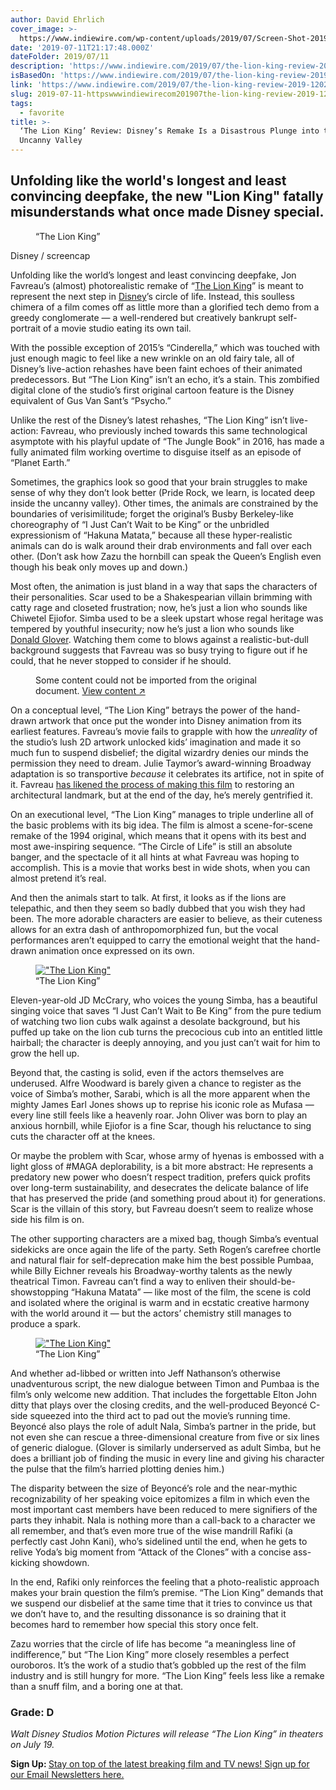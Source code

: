```yaml
---
author: David Ehrlich
cover_image: >-
  https://www.indiewire.com/wp-content/uploads/2019/07/Screen-Shot-2019-07-11-at-10.32.46-AM.png?w=780
date: '2019-07-11T21:17:48.000Z'
dateFolder: 2019/07/11
description: 'https://www.indiewire.com/2019/07/the-lion-king-review-2019-1202157153/'
isBasedOn: 'https://www.indiewire.com/2019/07/the-lion-king-review-2019-1202157153/'
link: 'https://www.indiewire.com/2019/07/the-lion-king-review-2019-1202157153/'
slug: 2019-07-11-httpswwwindiewirecom201907the-lion-king-review-2019-1202157153
tags:
  - favorite
title: >-
  ‘The Lion King’ Review: Disney’s Remake Is a Disastrous Plunge into the
  Uncanny Valley
---
```

<h2>Unfolding like the world's longest and least convincing deepfake, the new "Lion King" fatally misunderstands what once made Disney special.</h2>
<figure><img alt="" data-lazy-loaded="1" sizes="(max-width: 780px) 100vw, 780px" src="https://www.indiewire.com/wp-content/uploads/2019/07/Screen-Shot-2019-07-11-at-10.32.46-AM.png" srcset="https://www.indiewire.com/wp-content/uploads/2019/07/Screen-Shot-2019-07-11-at-10.32.46-AM.png 1324w, https://www.indiewire.com/wp-content/uploads/2019/07/Screen-Shot-2019-07-11-at-10.32.46-AM.png?resize=300,180 300w, https://www.indiewire.com/wp-content/uploads/2019/07/Screen-Shot-2019-07-11-at-10.32.46-AM.png?resize=1024,616 1024w, https://www.indiewire.com/wp-content/uploads/2019/07/Screen-Shot-2019-07-11-at-10.32.46-AM.png?resize=998,600 998w, https://www.indiewire.com/wp-content/uploads/2019/07/Screen-Shot-2019-07-11-at-10.32.46-AM.png?resize=150,90 150w, https://www.indiewire.com/wp-content/uploads/2019/07/Screen-Shot-2019-07-11-at-10.32.46-AM.png?resize=110,66 110w, https://www.indiewire.com/wp-content/uploads/2019/07/Screen-Shot-2019-07-11-at-10.32.46-AM.png?resize=285,171 285w, https://www.indiewire.com/wp-content/uploads/2019/07/Screen-Shot-2019-07-11-at-10.32.46-AM.png?resize=320,192 320w, https://www.indiewire.com/wp-content/uploads/2019/07/Screen-Shot-2019-07-11-at-10.32.46-AM.png?resize=640,385 640w, https://www.indiewire.com/wp-content/uploads/2019/07/Screen-Shot-2019-07-11-at-10.32.46-AM.png?resize=800,481 800w, https://www.indiewire.com/wp-content/uploads/2019/07/Screen-Shot-2019-07-11-at-10.32.46-AM.png?resize=1280,770 1280w"/><figcaption>“The Lion King”</figcaption></figure>
<p>Disney / screencap</p>
<p>Unfolding like the world’s longest and least convincing deepfake, Jon Favreau’s (almost) photorealistic remake of “<a data-tag="the-lion-king" href="https://www.indiewire.com/t/the-lion-king/">The Lion King</a>” is meant to represent the next step in <a data-tag="disney" href="https://www.indiewire.com/t/disney/">Disney</a>’s circle of life. Instead, this soulless chimera of a film comes off as little more than a glorified tech demo from a greedy conglomerate — a well-rendered but creatively bankrupt self-portrait of a movie studio eating its own tail.</p>
<p>With the possible exception of 2015’s “Cinderella,” which was touched with just enough magic to feel like a new wrinkle on an old fairy tale, all of Disney’s live-action rehashes have been faint echoes of their animated predecessors. But “The Lion King” isn’t an echo, it’s a stain. This zombified digital clone of the studio’s first original cartoon feature is the Disney equivalent of Gus Van Sant’s “Psycho.”</p>
<p>Unlike the rest of the Disney’s latest rehashes, “The Lion King” isn’t live-action: Favreau, who previously inched towards this same technological asymptote with his playful update of “The Jungle Book” in 2016, has made a fully animated film working overtime to disguise itself as an episode of “Planet Earth.”</p>
<p>Sometimes, the graphics look so good that your brain struggles to make sense of why they don’t look better (Pride Rock, we learn, is located deep inside the uncanny valley). Other times, the animals are constrained by the boundaries of verisimilitude; forget the original’s Busby Berkeley-like choreography of “I Just Can’t Wait to be King” or the unbridled expressionism of “Hakuna Matata,” because all these hyper-realistic animals can do is walk around their drab environments and fall over each other. (Don’t ask how Zazu the hornbill can speak the Queen’s English even though his beak only moves up and down.)</p>
<p>Most often, the animation is just bland in a way that saps the characters of their personalities. Scar used to be a Shakespearian villain brimming with catty rage and closeted frustration; now, he’s just a lion who sounds like Chiwetel Ejiofor. Simba used to be a sleek upstart whose regal heritage was tempered by youthful insecurity; now he’s just a lion who sounds like <a data-tag="donald-glover" href="https://www.indiewire.com/t/donald-glover/">Donald Glover</a>. Watching them come to blows against a realistic-but-dull background suggests that Favreau was so busy trying to figure out if he could, that he never stopped to consider if he should.</p>
<figure><p class="rw-outer-content"><span>Some content could not be imported from the original document.</span> <a href="https://www.youtube.com/embed/7TavVZMewpY">View content ↗ </a></p></figure>
<p>On a conceptual level, “The Lion King” betrays the power of the hand-drawn artwork that once put the wonder into Disney animation from its earliest features. Favreau’s movie fails to grapple with how the <i>unreality </i>of the studio’s lush 2D artwork unlocked kids’ imagination and made it so much fun to suspend disbelief; the digital wizardry denies our minds the permission they need to dream. Julie Taymor’s award-winning Broadway adaptation is so transportive <i>because</i> it celebrates its artifice, not in spite of it. Favreau <a href="https://theplaylist.net/jon-favreau-lion-king-vr-filming-20190425/?fbclid=IwAR0oLOJBgvC0yFszkFkjACxWtc_Bq0boH2QKi_4PQNjwXhZKfywnV0Uv-aA">has likened the process of making this film</a> to restoring an architectural landmark, but at the end of the day, he’s merely gentrified it.</p>
<p>On an executional level, “The Lion King” manages to triple underline all of the basic problems with its big idea. The film is almost a scene-for-scene remake of the 1994 original, which means that it opens with its best and most awe-inspiring sequence. “The Circle of Life” is still an absolute banger, and the spectacle of it all hints at what Favreau was hoping to accomplish. This is a movie that works best in wide shots, when you can almost pretend it’s real.</p>
<p>And then the animals start to talk. At first, it looks as if the lions are telepathic, and then they seem so badly dubbed that you wish they had been. The more adorable characters are easier to believe, as their cuteness allows for an extra dash of anthropomorphized fun, but the vocal performances aren’t equipped to carry the emotional weight that the hand-drawn animation once expressed on its own.</p>
<figure><a href="https://www.indiewire.com/wp-content/uploads/2019/04/63a33028-5f48-460e-9eed-007171960481-VPCTRAILER_THE_LION_KING_DESK_THUMB.jpg"><img alt='"The Lion King"' data-lazy-src="https://www.indiewire.com/wp-content/uploads/2019/04/63a33028-5f48-460e-9eed-007171960481-VPCTRAILER_THE_LION_KING_DESK_THUMB.jpg?w=780" src="https://www.indiewire.com/wp-content/uploads/2019/04/63a33028-5f48-460e-9eed-007171960481-VPCTRAILER_THE_LION_KING_DESK_THUMB.jpg?w=780"/></a><figcaption>“The Lion King”</figcaption></figure>
<p>Eleven-year-old JD McCrary, who voices the young Simba, has a beautiful singing voice that saves “I Just Can’t Wait to Be King” from the pure tedium of watching two lion cubs walk against a desolate background, but his puffed up take on the lion cub turns the precocious cub into an entitled little hairball; the character is deeply annoying, and you just can’t wait for him to grow the hell up.</p>
<p>Beyond that, the casting is solid, even if the actors themselves are underused. Alfre Woodward is barely given a chance to register as the voice of Simba’s mother, Sarabi, which is all the more apparent when the mighty James Earl Jones shows up to reprise his iconic role as Mufasa — every line still feels like a heavenly roar. John Oliver was born to play an anxious hornbill, while Ejiofor is a fine Scar, though his reluctance to sing cuts the character off at the knees.</p>
<p>Or maybe the problem with Scar, whose army of hyenas is embossed with a light gloss of #MAGA deplorability, is a bit more abstract: He represents a predatory new power who doesn’t respect tradition, prefers quick profits over long-term sustainability, and desecrates the delicate balance of life that has preserved the pride (and something proud about it) for generations. Scar is the villain of this story, but Favreau doesn’t seem to realize whose side his film is on.</p>
<p>The other supporting characters are a mixed bag, though Simba’s eventual sidekicks are once again the life of the party. Seth Rogen’s carefree chortle and natural flair for self-deprecation make him the best possible Pumbaa, while Billy Eichner reveals his Broadway-worthy talents as the newly theatrical Timon. Favreau can’t find a way to enliven their should-be-showstopping “Hakuna Matata” — like most of the film, the scene is cold and isolated where the original is warm and in ecstatic creative harmony with the world around it — but the actors’ chemistry still manages to produce a spark.</p>
<figure><a href="https://www.indiewire.com/wp-content/uploads/2019/04/Screen-Shot-2019-04-03-at-8.20.41-AM.png"><img alt='"The Lion King"' data-lazy-src="https://www.indiewire.com/wp-content/uploads/2019/04/Screen-Shot-2019-04-03-at-8.20.41-AM.png?w=780" src="https://www.indiewire.com/wp-content/uploads/2019/04/Screen-Shot-2019-04-03-at-8.20.41-AM.png?w=780"/></a><figcaption>“The Lion King”</figcaption></figure>
<p>And whether ad-libbed or written into Jeff Nathanson’s otherwise unadventurous script, the new dialogue between Timon and Pumbaa is the film’s only welcome new addition. That includes the forgettable Elton John ditty that plays over the closing credits, and the well-produced Beyoncé C-side squeezed into the third act to pad out the movie’s running time. Beyoncé also plays the role of adult Nala, Simba’s partner in the pride, but not even she can rescue a three-dimensional creature from five or six lines of generic dialogue. (Glover is similarly underserved as adult Simba, but he does a brilliant job of finding the music in every line and giving his character the pulse that the film’s harried plotting denies him.)</p>
<p>The disparity between the size of Beyoncé’s role and the near-mythic recognizability of her speaking voice epitomizes a film in which even the most important cast members have been reduced to mere signifiers of the parts they inhabit. Nala is nothing more than a call-back to a character we all remember, and that’s even more true of the wise mandrill Rafiki (a perfectly cast John Kani), who’s sidelined until the end, when he gets to relive Yoda’s big moment from “Attack of the Clones” with a concise ass-kicking showdown.</p>
<p>In the end, Rafiki only reinforces the feeling that a photo-realistic approach makes your brain question the film’s premise. “The Lion King” demands that we suspend our disbelief at the same time that it tries to convince us that we don’t have to, and the resulting dissonance is so draining that it becomes hard to remember how special this story once felt.</p>
<p>Zazu worries that the circle of life has become “a meaningless line of indifference,” but “The Lion King” more closely resembles a perfect ouroboros. It’s the work of a studio that’s gobbled up the rest of the film industry and is still hungry for more. “The Lion King” feels less like a remake than a snuff film, and a boring one at that.</p>
<h3><b>Grade: D</b></h3>
<p><em>Walt Disney Studios Motion Pictures will release “The Lion King” in theaters on July 19.</em></p>
<p><strong>Sign Up: </strong><a href="https://indiewire.com/email">Stay on top of the latest breaking film and TV news! Sign up for our Email Newsletters here.</a></p>
